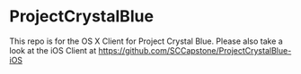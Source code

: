 ProjectCrystalBlue
==================

This repo is for the OS X Client for Project Crystal Blue. Please also take a look at the iOS Client at https://github.com/SCCapstone/ProjectCrystalBlue-iOS
